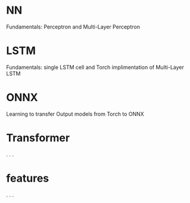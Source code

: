 # NN

Fundamentals: Perceptron and Multi-Layer Perceptron

# LSTM

Fundamentals: single LSTM cell and Torch implimentation of Multi-Layer LSTM

# ONNX

Learning to transfer Output models from Torch to ONNX

# Transformer 

. . .

# features 

. . . 
